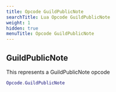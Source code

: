 ```yaml
---
title: Opcode GuildPublicNote
searchTitle: Lua Opcode GuildPublicNote
weight: 1
hidden: true
menuTitle: Opcode GuildPublicNote
---
```

## GuildPublicNote

This represents a GuildPublicNote opcode
```lua
Opcode.GuildPublicNote
```